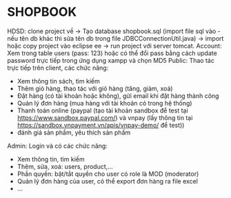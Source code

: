 # SHOPBOOK
HDSD: clone project về -> Tạo database shopbook.sql (import file sql vào - nếu tên db khác thì sửa tên db trong file JDBCConnectionUtil.java) -> import hoặc copy project vào eclipse ee -> run project với server tomcat.
Account: Xem trong table users (pass: 123) hoặc có thể đổi pass bằng cách update password trực tiếp trong ứng dụng xampp và chọn MD5
Public: Thao tác trực tiếp trên client, các chức năng:
  - Xem thông tin sách, tìm kiếm
  - Thêm giỏ hàng, thao tác với giỏ hàng (tăng, giảm, xoá)
  - Đặt hàng (có tài khoản hoặc không), gửi email khi đặt hàng thành công
  - Quản lý đơn hàng (mua hàng với tài khoản có trong hệ thống)
  - Thanh toán online (paypal (tạo tài khoản sandbox để test tại https://www.sandbox.paypal.com/) và vnpay (lấy thông tin tại https://sandbox.vnpayment.vn/apis/vnpay-demo/ để test))
  - đánh giá sản phẩm, yêu thích sản phẩm

Admin: Login và có các chức năng:
  - Xem thông tin, tìm kiếm
  - Thêm, sửa, xoá: users, product,...
  - Phần quyền: bật/tắt quyền cho user có role là MOD (moderator)
  - Quản lý đơn hàng của user, có thể export đơn hàng ra file excel
  - ...
